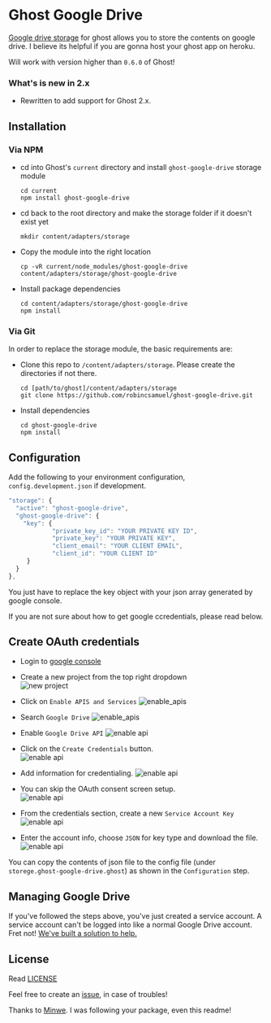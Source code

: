 # Ghost Google Drive
[Google drive storage](https://github.com/robincsamuel/ghost-google-drive) for ghost allows you to store the contents on google drive. I believe its helpful if you are gonna host your ghost app on heroku.  

Will work with version higher than `0.6.0` of Ghost!

### What's is new in 2.x
 - Rewritten to add support for Ghost 2.x.

## Installation
### Via NPM

- cd into Ghost's `current` directory and install `ghost-google-drive` storage module

  ```
  cd current
  npm install ghost-google-drive
  ```
- cd back to the root directory and make the storage folder if it doesn't exist yet

  ```
  mkdir content/adapters/storage
  ```
- Copy the module into the right location

  ```
  cp -vR current/node_modules/ghost-google-drive content/adapters/storage/ghost-google-drive
  ```
- Install package dependencies

  ```
  cd content/adapters/storage/ghost-google-drive
  npm install
  ```


### Via Git

In order to replace the storage module, the basic requirements are:

- Clone this repo to `/content/adapters/storage`. Please create the directories if not there.

  ```
  cd [path/to/ghost]/content/adapters/storage
  git clone https://github.com/robincsamuel/ghost-google-drive.git
  ```
- Install dependencies

  ```
  cd ghost-google-drive
  npm install
  ```


## Configuration

Add the following to your environment configuration, `config.development.json` if development.

```js
"storage": {
  "active": "ghost-google-drive",
  "ghost-google-drive": {
    "key": {
            "private_key_id": "YOUR PRIVATE KEY ID",
            "private_key": "YOUR PRIVATE KEY",
            "client_email": "YOUR CLIENT EMAIL",
            "client_id": "YOUR CLIENT ID"
     }
  }
},

```
You just have to replace the key object with your json array generated by google console.

If you are not sure about how to get google ccredentials, please read below.

## Create OAuth credentials

- Login to [google console](https://code.google.com/apis/console)

- Create a new project from the top right dropdown  
  ![new project](http://i.imgur.com/fitDSc9.png)
  
- Click on `Enable APIS and Services`
  ![enable_apis](http://i.imgur.com/sm9O48v.png)
  
- Search `Google Drive`
  ![enable_apis](http://i.imgur.com/vyHhaqu.png)
   
- Enable `Google Drive API`
  ![enable api](http://i.imgur.com/VoF3yLu.png)

- Click on the `Create Credentials` button.   
  ![enable api](http://i.imgur.com/qHbcl0F.png)

- Add information for credentialing. 
  ![enable api](http://i.imgur.com/WMY2mFt.png)

- You can skip the OAuth consent screen setup.   
  ![enable api](http://i.imgur.com/3mRqIuq.png)

- From the credentials section, create a new `Service Account Key` 
  ![enable api](http://i.imgur.com/PE0MMw7.png)
  
- Enter the account info, choose `JSON` for key type and download the file.
  ![enable api](http://i.imgur.com/QF0wSNn.png)
  
You can copy the contents of json file to the config file (under `storege.ghost-google-drive.ghost`) as shown in the `Configuration` step.

## Managing Google Drive
If you've followed the steps above, you've just created a service account. A service account can't be logged into like a normal Google Drive account. Fret not! [We've built a solution to help.](https://github.com/behoyh/google-drive-ui)

## License

Read [LICENSE](LICENSE)

Feel free to create an [issue](https://github.com/robincsamuel/ghost-google-drive/issues), in case of troubles!

Thanks to [Minwe](https://github.com/Minwe). I was following your package, even this readme!


